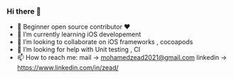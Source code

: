 ### Hi there 👋

- 🔭 Beginner open source contributor ❤
- 🌱 I’m currently learning iOS developement
- 👯 I’m looking to collaborate on iOS frameworks , cocoapods
- 🤔 I’m looking for help with Unit testing , CI
- 📫 How to reach me: mail -> mohamedzead2021@gmail.com 
                      linkedin -> https://www.linkedin.com/in/zead/
